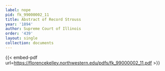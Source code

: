 ```yaml
---
label: nope
pid: fk_99000002_11
title: Abstract of Record Strouss
year: '1894'
author: Supreme Court of Illinois
order: '439'
layout: single
collection: documents
---
```



{{< embed-pdf url=https://florencekelley.northwestern.edu/pdfs/fk_99000002_11.pdf >}}